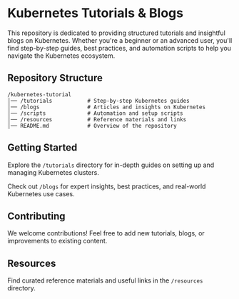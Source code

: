 # Kubernetes Tutorials & Blogs

This repository is dedicated to providing structured tutorials and insightful blogs on Kubernetes. Whether you're a beginner or an advanced user, you'll find step-by-step guides, best practices, and automation scripts to help you navigate the Kubernetes ecosystem.

## Repository Structure

```
/kubernetes-tutorial
│── /tutorials           # Step-by-step Kubernetes guides
│── /blogs               # Articles and insights on Kubernetes
│── /scripts             # Automation and setup scripts
│── /resources           # Reference materials and links
│── README.md            # Overview of the repository
```

## Getting Started

Explore the `/tutorials` directory for in-depth guides on setting up and managing Kubernetes clusters.

Check out `/blogs` for expert insights, best practices, and real-world Kubernetes use cases.

## Contributing

We welcome contributions! Feel free to add new tutorials, blogs, or improvements to existing content.

## Resources

Find curated reference materials and useful links in the `/resources` directory.

